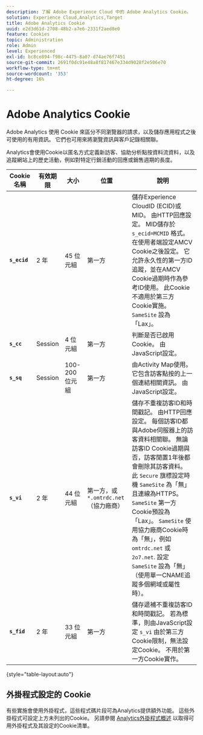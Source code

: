 ```yaml
---
description: 了解 Adobe Experience Cloud 中的 Adobe Analytics Cookie。
solution: Experience Cloud,Analytics,Target
title: Adobe Analytics Cookie
uuid: e2d3d61d-2708-48b2-a7e6-2331f2aed8e0
feature: Cookies
topic: Administration
role: Admin
level: Experienced
exl-id: bc8ce894-f98c-4475-8a07-d74ae76f7451
source-git-commit: 2691f0dc91e48a8f817467e334d9028f2e506e70
workflow-type: tm+mt
source-wordcount: '353'
ht-degree: 16%

---
```


# Adobe Analytics Cookie

Adobe Analytics 使用 Cookie 來區分不同瀏覽器的請求，以及儲存應用程式之後可使用的有用資訊。 它們也可用來將瀏覽資訊與客戶記錄相關聯。

Analytics會使用Cookie以匿名方式定義新訪客、協助分析點按資料流資料，以及追蹤網站上的歷史活動，例如對特定行銷活動的回應或銷售週期的長度。

| Cookie 名稱 | 有效期限 | 大小 | 位置 | 說明 |
| --- | --- | --- | --- | --- |
| **`s_ecid`** | 2 年 | 45 位元組 | 第一方 | 儲存Experience CloudID (ECID)或MID。 由HTTP回應設定。 MID儲存於 `s_ecid=MCMID` 格式。 在使用者端設定AMCV Cookie之後設定。 它允許永久性的第一方ID追蹤，並在AMCV Cookie過期時作為參考ID使用。 此Cookie不適用於第三方Cookie實施。 `SameSite` 設為「Lax」。 |
| **`s_cc`** | Session | 4 位元組 | 第一方 | 判斷是否已啟用Cookie。 由JavaScript設定。 |
| **`s_sq`** | Session | 100-200位元組 | 第一方 | 由Activity Map使用。 它包含訪客點按的上一個連結相關資訊。 由JavaScript設定。 |
| **`s_vi`** | 2 年 | 44 位元組 | 第一方，或 `*.omtrdc.net` （協力廠商） | 儲存不重複訪客ID和時間戳記。 由HTTP回應設定。 每個訪客ID都與Adobe伺服器上的訪客資料相關聯。 無論訪客ID Cookie過期與否，訪客閒置1年後都會刪除其訪客資料。 此 `Secure` 旗標設定時機 `SameSite` 為「無」且連線為HTTPS。 `SameSite` 第一方Cookie預設為「Lax」。 `SameSite` 使用協力廠商Cookie時為「無」，例如 `omtrdc.net` 或 `2o7.net`. 設定 `SameSite` 設為「無」（使用單一CNAME追蹤多個網域或屬性時）。 |
| **`s_fid`** | 2 年 | 33 位元組 | 第一方 | 儲存遞補不重複訪客ID和時間戳記。 若為標準，則由JavaScript設定 `s_vi` 由於第三方Cookie限制，無法設定Cookie。 不用於第一方Cookie實作。 |

{style="table-layout:auto"}

## 外掛程式設定的 Cookie

有些實施會使用外掛程式，這些程式碼片段可為Analytics提供額外功能。 這些外掛程式可設定上方未列出的Cookie。 另請參閱 [Analytics外掛程式概述](https://experienceleague.adobe.com/en/docs/analytics/implementation/vars/plugins/impl-plugins) 以取得可用外掛程式及其設定的Cookie清單。
